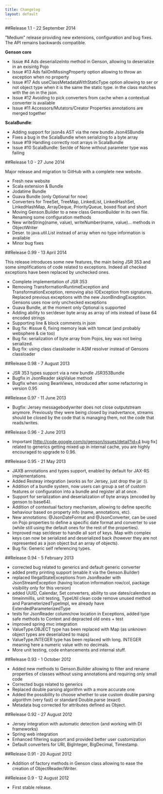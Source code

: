 ```yaml
---
title: Changelog
layout: default
---
```


##Release 1.1 - 22 September 2014

"Medium" release providing new extensions, configuration and bug fixes. The API remains backwards compatible.

 **Genson core**

 * Issue #4 Ads deserializeInto method in Genson, allowing to deserialize in an exisintg Pojo
 * Issue #13 Ads failOnMissingProperty option allowing to throw an exception when no property
 * Issue #17 Ads useClassMetadataWithStaticType option allowing to ser or not object type when it is the same the static type.
 in the class matches with the on in the json.
 * Issue #12 Avoiding to pick converters from cache when a contextual converter is available
 * Issue #11 Accessors/Mutators/Creator Properties annotations are merged together

 **ScalaBundle**:

 * Adding support for json4s AST via the new bundle Json4SBundle
 * Fixes a bug in the ScalaBundle when serializing to a byte array
 * Issue #19 Handling correctly root arrays in ScalaBundle
 * Issue #10 ScalaBundle: Ser/de of None without parameter type was failing


##Release 1.0 - 27 June 2014

Major release and migration to GitHub with a complete new website.

 * Fresh new website
 * Scala extension & Bundle
 * Jodatime Bundle
 * Guava Bundle (only Optional for now)
 * Converters for TreeSet, TreeMap, LinkedList, LinkedHashSet, LinkedHashMap, ArrayDeque, PriorityQueue, boxed float and short
 * Moving Genson.Builder to a new class GensonBuilder in its own file. Renaming some configuration methods
 * New writeString(name, value), writeNumber(name, value)... methods in ObjectWriter
 * Deser. to java.util.List instead of array when no type information is available
 * Minor bug fixes


##Release 0.99 - 13 April 2014

This release introduces some new features, the main being JSR 353 and some simplifications of code related to exceptions. Indeed all checked exceptions have been replaced by unchecked ones.

 * Complete implementation of JSR 353
 * Removing TransformationRuntimeException and TransformationException, removing also IOException from signatures. Replaced previous exceptions with the new JsonBindingException. Gensons uses now only unchecked exceptions
 * Guava Bundle, at the moment only Optional is supported
 * Adding ability to ser/deser byte array as array of ints instead of base 64 encoded strings
 * Supporting line & block comments in json
 * Bug fix: #issue 6, fixing memory leak with tomcat (and probably websphere & cie too)
 * Bug fix: serialization of byte array from Pojos, key was not being serialized.
 * Bug fix: using class classloader in ASM resolver instead of Gensons classloader


##Release 0.98 - 7 August 2013

 * JSR 353 types support via a new bundle JSR353Bundle
 * Bugfix in JsonReader skipValue method
 * Bugfix when using BeanViews, introduced after some refactoring in version 0.95

##Release 0.97 - 11 June 2013

 * Bugfix: Jersey messagebodywriter does not close outputstream anymore. Previously they were being closed by inadvertance, streams should be closed by the code that is managing them, not the code that reads/writes.

##Release 0.96 - 2 June 2013

 * Important [http://code.google.com/p/genson/issues/detail?id=4 bug fix] related to generics getting mixed up in internal cache, you are highly encouraged to upgrade to 0.96.

##Release 0.95 - 21 May 2013

 * JAXB annotations and types support, enabled by default for JAX-RS implementations.
 * Added Resteay integration (works as for Jersey, just drop the jar :)).
 * Addition of a bundle system, now users can group a set of custom features or configuration into a bundle and register all at once.
 * Support for serialization and deserialization of byte arrays (encoded by genson to base64).
 * Addition of contextual factory mechanism, allowing to define specific behaviour based on property info (name, annotations, etc).
 * New annotations: @JsonDateFormat and @JsonConverter, can be used on Pojo properties to define a specific date format and converter to use (while still using the default ones for the rest of the properties).
 * Improved map ser/deser to handle all sort of keys. Map with complex keys can now be serialized and deserialized back (however they are not represented as a json object but an array of objects).
 * Bug fix: Generic self referencing types.

##Release 0.94 - 5 February 2013

 * corrected bug related to generics and default generic converter
 * added pretty printing support (enable it via the Genson.Builder)
 * replaced IllegalStateExceptions from JsonReader with JsonStreamException (having location information row/col, package visibility only for this version)
 * added UUID, Calendar, Set converters, ability to use dates/calendars as timeinmillis, unit testing, TypeUtil clean code remove unused method and ParameterizedTypeImpl, we already have ExtendedParameterizedType
 * tests for JsonReader column/row location in Exceptions, added type safe methods to Context and depracted old ones + test
 * improved spring mvc integration
 * ValueType.OBJECT type has been replaced with Map (as unknown object types are deserialized to maps)
 * ValueType.INTEGER type has been replaced with long. INTEGER meaning here a numeric value with no decimals.
 * More unit testing, code enhancements and internal stuff.

##Release 0.93 - 1 October 2012

 * Added new methods to Genson.Builder allowing to filter and rename properties of classes without using annotations and requiring only small code
 * Corrected bugs related to generics
 * Replaced double parsing algorithm with a more accurate one
 * Added the possibility to choose whether to use custom double parsing algorithm (very fast) or standard Double.parse (exact)
 * Metadata bug corrected for attributes defined as Object.

##Release 0.92 - 27 August 2012

 * Jersey integration with automatic detection (and working with DI frameworks)
 * Spring web integration
 * Enhanced filtering support and provided better user customization
 * Default converters for URI, BigInteger, BigDecimal, Timestamp.

##Release 0.91 - 20 August 2012

 * Addition of factory methods in Genson class allowing to ease the creation of ObjectReader/Writer.

##Release 0.9 - 12 August 2012

 * First stable release.